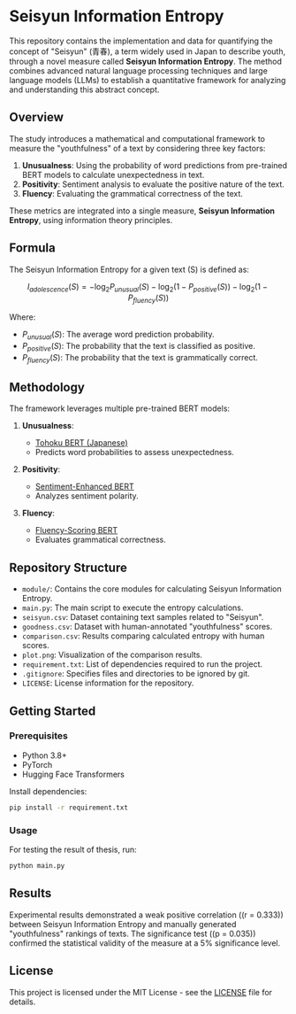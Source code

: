 # Seisyun Information Entropy

This repository contains the implementation and data for quantifying the concept of "Seisyun" (青春), a term widely used in Japan to describe youth, through a novel measure called **Seisyun Information Entropy**. The method combines advanced natural language processing techniques and large language models (LLMs) to establish a quantitative framework for analyzing and understanding this abstract concept.

## Overview

The study introduces a mathematical and computational framework to measure the "youthfulness" of a text by considering three key factors:

1. **Unusualness**: Using the probability of word predictions from pre-trained BERT models to calculate unexpectedness in text.
2. **Positivity**: Sentiment analysis to evaluate the positive nature of the text.
3. **Fluency**: Evaluating the grammatical correctness of the text.

These metrics are integrated into a single measure, **Seisyun Information Entropy**, using information theory principles.

## Formula

The Seisyun Information Entropy for a given text \(S\) is defined as:

```math
I_{adolescence}(S) = -\log_2 P_{unusual}(S) - \log_2(1 - P_{positive}(S)) - \log_2(1 - P_{fluency}(S))
```

Where:
- $P_{unusual}(S)$: The average word prediction probability.
- $P_{positive}(S)$: The probability that the text is classified as positive.
- $P_{fluency}(S)$: The probability that the text is grammatically correct.



## Methodology

The framework leverages multiple pre-trained BERT models:

1. **Unusualness**:
   - [Tohoku BERT (Japanese)](https://huggingface.co/tohoku-nlp/bert-base-japanese)
   - Predicts word probabilities to assess unexpectedness.

2. **Positivity**:
   - [Sentiment-Enhanced BERT](https://huggingface.co/koheiduck/bert-japanese-finetuned-sentiment)
   - Analyzes sentiment polarity.

3. **Fluency**:
   - [Fluency-Scoring BERT](https://huggingface.co/liwii/fluency-score-classification-ja)
   - Evaluates grammatical correctness.

## Repository Structure

- `module/`: Contains the core modules for calculating Seisyun Information Entropy.
- `main.py`: The main script to execute the entropy calculations.
- `seisyun.csv`: Dataset containing text samples related to "Seisyun".
- `goodness.csv`: Dataset with human-annotated "youthfulness" scores.
- `comparison.csv`: Results comparing calculated entropy with human scores.
- `plot.png`: Visualization of the comparison results.
- `requirement.txt`: List of dependencies required to run the project.
- `.gitignore`: Specifies files and directories to be ignored by git.
- `LICENSE`: License information for the repository.

## Getting Started

### Prerequisites

- Python 3.8+
- PyTorch
- Hugging Face Transformers

Install dependencies:
```bash
pip install -r requirement.txt
```

### Usage

For testing the result of thesis, run:
```bash
python main.py 
```

## Results

Experimental results demonstrated a weak positive correlation (\(r = 0.333\)) between Seisyun Information Entropy and manually generated "youthfulness" rankings of texts. The significance test (\(p = 0.035\)) confirmed the statistical validity of the measure at a 5% significance level.

## License

This project is licensed under the MIT License - see the [LICENSE](LICENSE) file for details.
